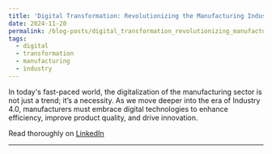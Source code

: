 ```yaml
---
title: 'Digital Transformation: Revolutionizing the Manufacturing Industry'
date: 2024-11-20
permalink: /blog-posts/digital_transformation_revolutionizing_manufacturing_industry
tags:
  - digital
  - transformation
  - manufacturing
  - industry
---
```


In today's fast-paced world, the digitalization of the manufacturing sector is not just a trend; it’s a necessity. As we move deeper into the era of Industry 4.0, manufacturers must embrace digital technologies to enhance efficiency, improve product quality, and drive innovation.

Read thoroughly on [LinkedIn]([https://www.linkedin.com/pulse/unlock-your-productivity-potential-strategies-maximize-zain-ramzan?trackingId=ALjBIOYmSPa0T7UQZI2BnA%3D%3D&lipi=urn%3Ali%3Apage%3Ad_flagship3_profile_view_base_recent_activity_content_view%3BOiIyBUFFS%2FOoFPFGolmTvQ%3D%3D](https://www.linkedin.com/posts/zainramzan_industry4-digitaltransformation-manufacturing-activity-7253363958575730690-SsCn?utm_source=share&utm_medium=member_desktop&rcm=ACoAACpO2oUBpaFQY7EUpXyTvd3kfNRba73FxtM))
 
------
